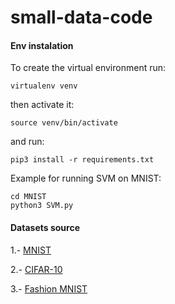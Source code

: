 # small-data-code

#### Env instalation

To create the virtual environment run:
```
virtualenv venv
```
then activate it:
```
source venv/bin/activate
```
and run:
```
pip3 install -r requirements.txt
```
Example for running SVM on MNIST:
```
cd MNIST
python3 SVM.py
```

#### Datasets source
1.- [MNIST](http://yann.lecun.com/exdb/mnist/)

2.- [CIFAR-10](https://www.cs.toronto.edu/~kriz/cifar.html)

3.- [Fashion MNIST](https://github.com/zalandoresearch/fashion-mnist)
